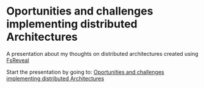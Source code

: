 # Oportunities and challenges implementing distributed Architectures

A presentation about my thoughts on distributed architectures created using [FsReveal](http://fsprojects.github.io/FsReveal/index.html)

Start the presentation by going to: [Oportunities and challenges implementing distributed Architectures](http://Martin-Bohring.github.io/Microservices)
